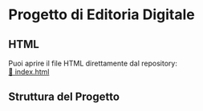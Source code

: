 # Progetto di Editoria Digitale

## HTML

Puoi aprire il file HTML direttamente dal repository:  
[🔗 index.html](index.html)


## Struttura del Progetto
